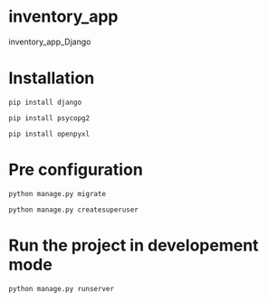 # inventory_app
inventory_app_Django

# Installation
`pip install django`

`pip install psycopg2`

`pip install openpyxl`

# Pre configuration

`python manage.py migrate`

`python manage.py createsuperuser`

# Run the project in developement mode

`python manage.py runserver`
